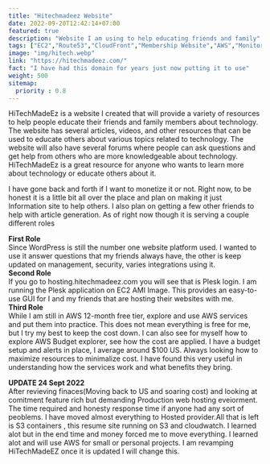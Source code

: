 ```yaml
---
title: "Hitechmadeez Website"
date: 2022-09-20T12:42:14+07:00
featured: true
description: "Website I am using to help educating friends and family"
tags: ["EC2","Route53","CloudFront","Membership Website","AWS","Monitoring","OpenAI"]
image: "img/hitech.webp"
link: "https://hitechmadeez.com/"
fact: "I have had this domain for years just now putting it to use"
weight: 500
sitemap:
  priority : 0.8
---
```

HiTechMadeEz is a website I created that will provide a variety of resources to help people educate their friends and family members about technology. The website has several articles, videos, and other resources that can 
be used to educate others about various topics related to technology. The website will also have several forums where people can ask questions and get help from others who are more knowledgeable about technology. 
HiTechMadeEz is a great resource for anyone who wants to learn more about technology or educate others about it.  

I have gone back and forth if I want to monetize it or not. Right now, to be honest it is a little bit all over the place and plan on making it just Information site to help others. I also plan on getting a few other friends to 
help with article generation. As of right now though it is serving a couple different roles  

**First Role**  
Since WordPress is still the number one website platform used. I wanted to use it answer questions that my friends always have, the other is keep updated on management, security, varies integrations using it.  
**Second Role**  
If you go to hosting.hitechmadeez.com you will see that is Plesk login. I am running the Plesk application on EC2 AMI Image. This provides an easy-to-use GUI for I and my friends that are hosting their websites with me.  
**Third Role**  
While I am still in AWS 12-month free tier, explore and use AWS services and put them into practice. This does not mean everything is free for me, but I try my best to keep the cost down. I can also see for myself how to
explore AWS Budget explorer, see how the cost are applied. I have a budget setup and alerts in place, I average around $100 US. Always looking how to maximize resources to minimalize cost. I have found this very useful 
in understanding how the services work and what benefits they bring.  
  
**UPDATE 24 Sept 2022**  
After revieving finaces(Moving back to US and soaring cost) and looking at comitment feature rich but demanding Production web hosting eveiorment. The time required and honesty response time if anyone had any sort of peoblems.
I have moved almost everything to Hosted provider.All that is left is S3 containers , this resume site running on S3 and cloudwatch. I learned alot but in the end time and money forced me to move everything. I learned alot and will use AWS for small or personal projects.
I am revamping HiTechMadeEZ once it is updated I will change this.